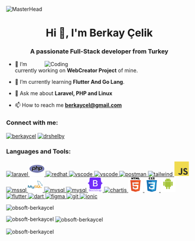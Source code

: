 ![MasterHead](https://images.squarespace-cdn.com/content/v1/64c911ae7388967e1679a000/4588e0ef-db34-4a80-895a-1fb0eb2e8e77/8e8e8bf3-9f3c-4b5b-9045-5ebb945e8aea.png)
<h1 align="center">Hi 👋, I'm Berkay Çelik</h1>
<h3 align="center">A passionate Full-Stack developer from Turkey</h3>
<img align="right" alt="Coding" width="400" src="https://i.giphy.com/media/SWoSkN6DxTszqIKEqv/giphy.webp">


- 🔭 I’m currently working on **WebCreator Project** of mine.

- 🌱 I’m currently learning **Flutter And Go Lang**.

- 💬 Ask me about **Laravel, PHP and Linux**

- 📫 How to reach me **berkaycel@gmail.com**

<h3 align="left">Connect with me:</h3>
<p align="left">
<a href="https://www.linkedin.com/in/berkay-çelik-724b17157/" target="blank"><img align="center" src="https://raw.githubusercontent.com/rahuldkjain/github-profile-readme-generator/master/src/images/icons/Social/linked-in-alt.svg" alt="berkaycel" height="30" width="40" /></a>
<a href="https://www.hackerrank.com/profile/berkaycel" target="blank"><img align="center" src="https://raw.githubusercontent.com/rahuldkjain/github-profile-readme-generator/master/src/images/icons/Social/hackerrank.svg" alt="drshelby" height="30" width="40" /></a>
</p>

<h3 align="left">Languages and Tools:</h3>
<p align="left"> 
  <a href="https://laravel.com/" target="_blank" rel="noreferrer"> 
    <img src="https://upload.wikimedia.org/wikipedia/commons/thumb/9/9a/Laravel.svg/1969px-Laravel.svg.png" alt="laravel" width="40" height="40"/> 
  </a>
  <a href="https://www.php.net" target="_blank" rel="noreferrer"> 
      <img src="https://raw.githubusercontent.com/devicons/devicon/master/icons/php/php-original.svg" alt="php" width="40" height="40"/> 
  </a>
  <a href="https://www.redhat.com/en/technologies/linux-platforms/enterprise-linux" target="_blank" rel="noreferrer"> 
    <img src="https://p7.hiclipart.com/preview/37/1022/451/red-hat-enterprise-linux-red-hat-linux-fedora-linux.jpg" alt="redhat" width="40" height="40"/> 
  </a>
  <a href="https://code.visualstudio.com" target="_blank" rel="noreferrer">
    <img src="https://upload.wikimedia.org/wikipedia/commons/thumb/9/9a/Visual_Studio_Code_1.35_icon.svg/2048px-Visual_Studio_Code_1.35_icon.svg.png", alt="vscode" width="40" height="40" />
  </a> 
  <a href="https://tailwindcss.com" target="_blank" rel="noreferrer">
    <img src="https://w7.pngwing.com/pngs/293/485/png-transparent-tailwind-css-hd-logo.png", alt="vscode" width="40" height="40" />
  </a>
  <a href="https://postman.com" target="_blank" rel="noreferrer"> 
    <img src="https://www.vectorlogo.zone/logos/getpostman/getpostman-icon.svg" alt="postman" width="40" height="40"/> 
  </a>  
  <a href="https://tailwindcss.com/" target="_blank" rel="noreferrer"> 
    <img src="https://www.vectorlogo.zone/logos/tailwindcss/tailwindcss-icon.svg" alt="tailwind" width="40" height="40"/> 
  </a>  
  <a href="https://developer.mozilla.org/en-US/docs/Web/JavaScript" target="_blank" rel="noreferrer"> 
    <img src="https://raw.githubusercontent.com/devicons/devicon/master/icons/javascript/javascript-original.svg" alt="javascript" width="40" height="40"/> 
  </a> 
  <a href="https://www.microsoft.com/en-us/sql-server" target="_blank" rel="noreferrer"> 
    <img src="https://www.svgrepo.com/show/303229/microsoft-sql-server-logo.svg" alt="mssql" width="40" height="40"/> 
  </a> 
  <a href="https://www.mysql.com/" target="_blank" rel="noreferrer"> 
    <img src="https://raw.githubusercontent.com/devicons/devicon/master/icons/mysql/mysql-original-wordmark.svg" alt="mysql" width="40" height="40"/> 
  </a> 
  <a href="https://www.tutorialspoint.com/plsql/index.htm" target="_blank" rel="noreferrer"> 
    <img src="https://www.svgrepo.com/show/373980/plsql.svg" alt="mysql" width="40" height="40"/> 
  </a> 
  <a href="https://www.oracle.com/database/technologies/appdev/sql.html" target="_blank" rel="noreferrer"> 
    <img src="https://w7.pngwing.com/pngs/121/681/png-transparent-amazon-relational-database-service-oracle-corporation-international-conference-on-functional-programming-oracle-database-oracle-policy-automation-others-text-logo-sql.png" alt="mysql" width="40" height="40"/> 
  </a> 
  <a href="https://getbootstrap.com" target="_blank" rel="noreferrer"> 
    <img src="https://raw.githubusercontent.com/devicons/devicon/master/icons/bootstrap/bootstrap-plain-wordmark.svg" alt="bootstrap" width="40" height="40"/> 
  </a> 
  <a href="https://www.chartjs.org" target="_blank" rel="noreferrer"> 
    <img src="https://www.chartjs.org/media/logo-title.svg" alt="chartjs" width="40" height="40"/> 
  </a> 
  <a href="https://www.w3.org/html/" target="_blank" rel="noreferrer"> 
    <img src="https://raw.githubusercontent.com/devicons/devicon/master/icons/html5/html5-original-wordmark.svg" alt="html5" width="40" height="40"/> 
  </a> 
  <a href="https://www.w3schools.com/css/" target="_blank" rel="noreferrer"> 
    <img src="https://raw.githubusercontent.com/devicons/devicon/master/icons/css3/css3-original-wordmark.svg" alt="css3" width="40" height="40"/> 
  </a> 
  <a href="https://developer.android.com" target="_blank" rel="noreferrer"> 
    <img src="https://raw.githubusercontent.com/devicons/devicon/master/icons/android/android-original-wordmark.svg" alt="android" width="40" height="40"/> 
  </a> 
  <a href="https://flutter.dev" target="_blank" rel="noreferrer"> 
    <img src="https://www.vectorlogo.zone/logos/flutterio/flutterio-icon.svg" alt="flutter" width="40" height="40"/> 
  </a> 
  <a href="https://dart.dev" target="_blank" rel="noreferrer"> 
    <img src="https://www.vectorlogo.zone/logos/dartlang/dartlang-icon.svg" alt="dart" width="40" height="40"/> 
  </a> 
  <a href="https://www.figma.com/" target="_blank" rel="noreferrer"> 
    <img src="https://www.vectorlogo.zone/logos/figma/figma-icon.svg" alt="figma" width="40" height="40"/> 
  </a> 
  <a href="https://git-scm.com/" target="_blank" rel="noreferrer"> 
    <img src="https://www.vectorlogo.zone/logos/git-scm/git-scm-icon.svg" alt="git" width="40" height="40"/> 
  </a> 
  <a href="https://ionicframework.com" target="_blank" rel="noreferrer"> 
    <img src="https://upload.wikimedia.org/wikipedia/commons/d/d1/Ionic_Logo.svg" alt="ionic" width="40" height="40"/> 
  </a> 
</p>

<p align="left"> <img src="https://komarev.com/ghpvc/?username=obsoft-berkaycel&label=Profile%20views&color=0e75b6&style=flat" alt="obsoft-berkaycel" /> </p>

<p><img align="left" src="https://github-readme-stats.vercel.app/api/top-langs?username=obsoft-berkaycel&show_icons=true&locale=en&layout=compact" alt="obsoft-berkaycel" /></p>

<p>&nbsp;<img align="center" src="https://github-readme-stats.vercel.app/api?username=obsoft-berkaycel&show_icons=true&locale=en" alt="obsoft-berkaycel" /></p>

<p><img align="center" src="https://github-readme-streak-stats.herokuapp.com/?user=obsoft-berkaycel&" alt="obsoft-berkaycel" /></p>
